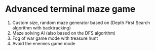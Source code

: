 # Advanced terminal maze game
  1) Custom size, random maze generator based on (Depth First Search algorithm with backtracking)
  2) Maze solving AI (also based on the DFS algorithm)
  3) Fog of war game mode with treasure hunt
  4) Avoid the enemies game mode
